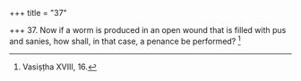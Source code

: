 +++
title = "37"

+++
37. Now if a worm is produced in an open wound that is filled with pus and sanies, how shall, in that case, a penance be performed? [^29] 


[^29]:  Vasiṣṭha XVIII, 16.
